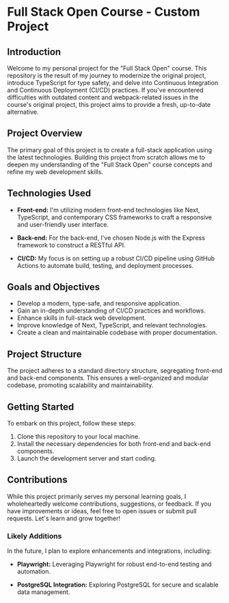 # Full Stack Open Course - Custom Project

## Introduction

Welcome to my personal project for the "Full Stack Open" course. This repository is the result of my journey to modernize the original project, introduce TypeScript for type safety, and delve into Continuous Integration and Continuous Deployment (CI/CD) practices. If you've encountered difficulties with outdated content and webpack-related issues in the course's original project, this project aims to provide a fresh, up-to-date alternative.

## Project Overview

The primary goal of this project is to create a full-stack application using the latest technologies. Building this project from scratch allows me to deepen my understanding of the "Full Stack Open" course concepts and refine my web development skills.

## Technologies Used

- **Front-end:** I'm utilizing modern front-end technologies like Next, TypeScript, and contemporary CSS frameworks to craft a responsive and user-friendly user interface.

- **Back-end:** For the back-end, I've chosen Node.js with the Express framework to construct a RESTful API.

- **CI/CD:** My focus is on setting up a robust CI/CD pipeline using GitHub Actions to automate build, testing, and deployment processes.

## Goals and Objectives

- Develop a modern, type-safe, and responsive application.
- Gain an in-depth understanding of CI/CD practices and workflows.
- Enhance skills in full-stack web development.
- Improve knowledge of Next, TypeScript, and relevant technologies.
- Create a clean and maintainable codebase with proper documentation.

## Project Structure

The project adheres to a standard directory structure, segregating front-end and back-end components. This ensures a well-organized and modular codebase, promoting scalability and maintainability.

## Getting Started

To embark on this project, follow these steps:

1. Clone this repository to your local machine.
2. Install the necessary dependencies for both front-end and back-end components.
3. Launch the development server and start coding.

## Contributions

While this project primarily serves my personal learning goals, I wholeheartedly welcome contributions, suggestions, or feedback. If you have improvements or ideas, feel free to open issues or submit pull requests. Let's learn and grow together!

### Likely Additions

In the future, I plan to explore enhancements and integrations, including:

- **Playwright:** Leveraging Playwright for robust end-to-end testing and automation.

- **PostgreSQL Integration:** Exploring PostgreSQL for secure and scalable data management.
